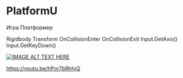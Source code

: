 # PlatformU
Игра Платформер


Rigidbody
Transform
OnCollisionEnter
OnCollisionExit
Input.GetAxis()
Input.GetKeyDown()

[![IMAGE ALT TEXT HERE](https://img.youtube.com/vi/hPor7bRhIyQ/0.jpg)](https://www.youtube.com/watch?v=hPor7bRhIyQ)

https://youtu.be/hPor7bRhIyQ
